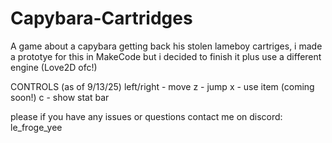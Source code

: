 # Capybara-Cartridges
A game about a capybara getting back his stolen lameboy cartriges, i made a prototye for this in MakeCode but i decided to finish it plus use a different engine (Love2D ofc!)

CONTROLS (as of 9/13/25)
left/right - move
z - jump
x - use item (coming soon!)
c - show stat bar

please if you have any issues or questions contact me on discord:
le_froge_yee
